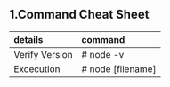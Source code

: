 ## 1.Command Cheat Sheet
|details|command|
|:--|:--|
|Verify Version|# node -v|
|Excecution|# node [filename]|